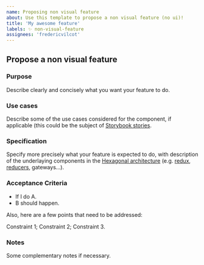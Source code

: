 ```yaml
---
name: Proposing non visual feature
about: Use this template to propose a non visual feature (no ui)!
title: 'My awesome feature'
labels: ✨ non-visual-feature
assignees: 'fredericvilcot'
---
```


## Propose a non visual feature

### **Purpose**

Describe clearly and concisely what you want your feature to do.

### **Use cases**

Describe some of the use cases considered for the component, if applicable (this could be the subject of [Storybook stories](https://storybook.js.org).

### **Specification**

Specify more precisely what your feature is expected to do, with description of the underlaying components in the [Hexagonal architecture](https://en.wikipedia.org/wiki/Hexagonal_architecture_(software)) (e.g. [redux](https://redux.js.org), [reducers](https://redux.js.org/tutorials/fundamentals/part-3-state-actions-reducers), gateways...).

### **Acceptance Criteria**

- If I do A.
- B should happen.

Also, here are a few points that need to be addressed:

Constraint 1;
Constraint 2;
Constraint 3.

### **Notes**

Some complementary notes if necessary.
